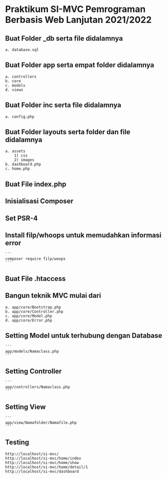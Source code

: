 # Praktikum SI-MVC Pemrograman Berbasis Web Lanjutan 2021/2022
## Buat Folder _db serta file didalamnya
	a. database.sql
## Buat Folder app serta empat folder didalamnya
	a. controllers
	b. core
	c. models
	d. views
## Buat Folder inc serta file didalamnya
	a. config.php
## Buat Folder layouts serta folder dan file didalamnya
	a. assets
		1) css
		2) images
	b. dashboard.php
	c. home.php
## Buat File index.php
## Inisialisasi Composer
## Set PSR-4
## Install filp/whoops untuk memudahkan informasi error
	```
	composer require filp/woops
	```
## Buat File .htaccess
## Bangun teknik MVC mulai dari
	a. app/core/Bootstrap.php
	b. app/core/Controller.php
	c. app/core/Model.php
	d. app/core/Error.php
## Setting Model untuk terhubung dengan Database
	```
	app/models/Namaclass.php
	```
## Setting Controller
	```
	app/controllers/Namaclass.php
	```
## Setting View
	```
	app/view/Namafolder/Namafile.php
	```

## Testing

```
http://localhost/si-mvc/
http://localhost/si-mvc/home/index
http://localhost/si-mvc/home/show
http://localhost/si-mvc/home/detail/1
http://localhost/si-mvc/dashboard
```